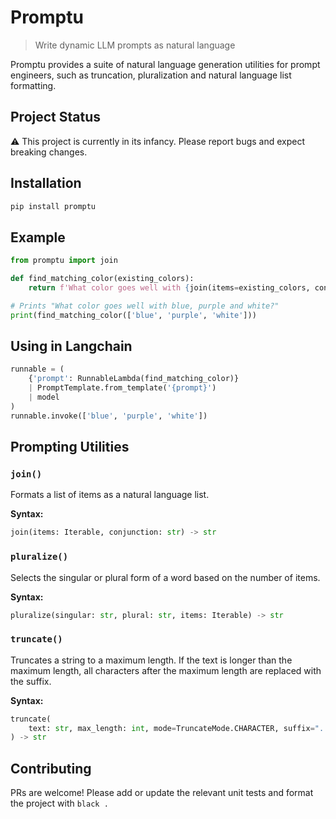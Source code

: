 # Promptu

> Write dynamic LLM prompts as natural language

Promptu provides a suite of natural language generation utilities for prompt
engineers, such as truncation, pluralization and natural language list
formatting.

## Project Status

:warning: This project is currently in its infancy. Please report bugs and
expect breaking changes.

## Installation

```sh
pip install promptu
```

## Example

```py
from promptu import join

def find_matching_color(existing_colors):
    return f'What color goes well with {join(items=existing_colors, conjunction="and")}?'

# Prints "What color goes well with blue, purple and white?"
print(find_matching_color(['blue', 'purple', 'white']))
```

## Using in Langchain

```py
runnable = (
    {'prompt': RunnableLambda(find_matching_color)}
    | PromptTemplate.from_template('{prompt}')
    | model
)
runnable.invoke(['blue', 'purple', 'white'])
```

## Prompting Utilities

### `join()`

Formats a list of items as a natural language list.

**Syntax:**

```py
join(items: Iterable, conjunction: str) -> str
```

### `pluralize()`

Selects the singular or plural form of a word based on the number of items.

**Syntax:**

```py
pluralize(singular: str, plural: str, items: Iterable) -> str
```

### `truncate()`

Truncates a string to a maximum length. If the text is longer than the maximum
length, all characters after the maximum length are replaced with the suffix.

**Syntax:**

```py
truncate(
    text: str, max_length: int, mode=TruncateMode.CHARACTER, suffix="..."
) -> str
```

## Contributing

PRs are welcome! Please add or update the relevant unit tests and format the
project with `black .`
